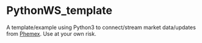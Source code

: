 # PythonWS_template

A template/example using Python3 to connect/stream market data/updates from [Phemex](https://phemex.com/user-guides/api-overview).
Use at your own risk.
